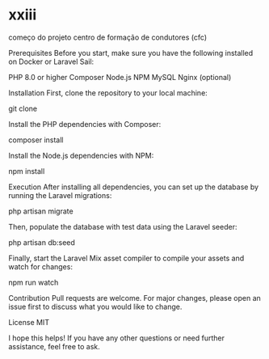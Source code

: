# xxiii 
começo do projeto
centro de formação de condutores (cfc)


Prerequisites
Before you start, make sure you have the following installed on Docker or Laravel Sail:

PHP 8.0 or higher
Composer
Node.js
NPM
MySQL
Nginx (optional)

Installation
First, clone the repository to your local machine:

git clone <your-repository-url>

Install the PHP dependencies with Composer:

composer install

Install the Node.js dependencies with NPM:

npm install

Execution
After installing all dependencies, you can set up the database by running the Laravel migrations:

php artisan migrate

Then, populate the database with test data using the Laravel seeder:

php artisan db:seed

Finally, start the Laravel Mix asset compiler to compile your assets and watch for changes:

npm run watch

Contribution
Pull requests are welcome. For major changes, please open an issue first to discuss what you would like to change.

License
MIT

I hope this helps! If you have any other questions or need further assistance, feel free to ask.

